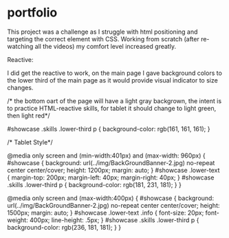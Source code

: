 # portfolio

This project was a challenge as I struggle with html positioning and targeting the correct element with CSS.  Working from scratch (after re-watching all the videos) my comfort level increased greatly.

Reactive:

I did get the reactive to work, on the main page I gave background colors to the lower third of the main page as it would provide visual indicator to size changes.

/* the bottom oart of the page will have a light gray backgrown, the intent is to practice HTML-reactive skills, for tablet it should change to light green, then light red*/

#showcase .skills .lower-third p {
    background-color: rgb(161, 161, 161);
}

/* Tablet Style*/

@media only screen and (min-width:401px) and (max-width: 960px) {
    #showcase {
        background: url(../img/BackGroundBanner-2.jpg) no-repeat center center/cover;
        height: 1200px;
        margin: auto;
    }
    #showcase .lower-text {
        margin-top: 200px;
        margin-left: 40px;
        margin-right: 40px;
    }
    #showcase .skills .lower-third p {
        background-color: rgb(181, 231, 181);
    }
}

@media only screen and (max-width:400px) {
    #showcase {
        background: url(../img/BackGroundBanner-2.jpg) no-repeat center center/cover;
        height: 1500px;
        margin: auto;
    }
    #showcase .lower-text .info {
        font-size: 20px;
        font-weight: 400px;
        line-height: .5px;
    }
    #showcase .skills .lower-third p {
        background-color: rgb(236, 181, 181);
    }
}

